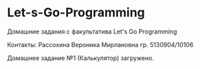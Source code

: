 # Let-s-Go-Programming
Домашние задания с факультатива Let's Go Programming

Контакты:
  Рассохина Вероника Мирлановна
  гр. 5130904/10106

Домашнее задание №1 (Калькулятор) загружено.
